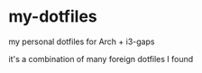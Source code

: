 # my-dotfiles
my personal dotfiles for Arch + i3-gaps

it's a combination of many foreign dotfiles I found
